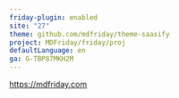 ```yaml
---
friday-plugin: enabled
site: "27"
theme: github.com/mdfriday/theme-saasify
project: MDFriday/friday/proj
defaultLanguage: en
ga: G-TBP87MKH2M
---
```


https://mdfriday.com
